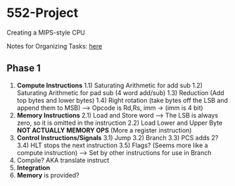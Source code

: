 # 552-Project
Creating a MIPS-style CPU

Notes for Organizing Tasks: [here](https://docs.google.com/document/d/1EIT2YE9qVkbk8FTKkhfBuAA56mgEnbDFtGcCBj3Gh_Q/edit?usp=sharing)

## Phase 1
1) **Compute Instructions**
    1.1) Saturating Arithmetic for add sub
    1.2) Saturating Arithmetic for pad sub (4 word add/sub)
    1.3) Reduction (Add top bytes and lower bytes)
    1.4) Right rotation (take bytes off the LSB and append them to MSB)
         --> Opcode is Rd,Rs, imm → (imm is 4 bit)
2) **Memory Instructions**
    2.1) Load and Store word
         --> The LSB is always zero, so it is omitted in the instruction
    2.2) Load Lower and Upper Byte **NOT ACTUALLY MEMORY OPS** (More a register instruction)
3) **Control Instructions/Signals**
    3.1) Jump
    3.2) Branch
    3.3) PCS adds 2?
    3.4) HLT stops the next instruction 
    3.5) Flags?	 (Seems more like a compute instruction)
         --> Set by other instructions for use in Branch
4) Compile? AKA translate instruct
5) **Integration**
6) **Memory** is provided?

